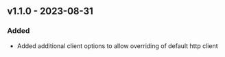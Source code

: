 ## v1.1.0 - 2023-08-31
### Added
* Added additional client options to allow overriding of default http client
